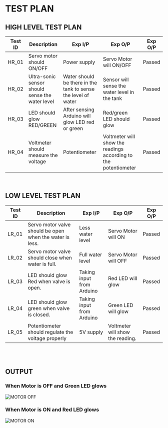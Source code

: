 # TEST PLAN

## HIGH LEVEL TEST PLAN

|Test ID | Description | Exp I/P | Exp O/P | Exp O/P |
|--------|-------------|---------|---------|---------|
|HR_01    |Servo motor should ON/OFF             |Power supply         |  Servo Motor will ON/OFF        | Passed        |
|HR_02    |  Ultra-sonic sensor should sense the water level           | Water should be there in the tank to sense the level of water        |Sensor will sense the water level in the tank         | Passed  |
|HR_03    |  LED should glow RED/GREEN           | After sensing  Arduino will glow LED red or green        |   Red/green LED should glow      |    Passed     |
|HR_04    |         Voltmeter should measure the voltage    |      Potentiometer    |    Voltmeter will show the readings according to the potentiometer     |    Passed     |
<br/>

## LOW LEVEL TEST PLAN

|Test ID | Description | Exp I/P | Exp O/P | Exp O/P |
|--------|-------------|---------|---------|---------|
|LR_01    |Servo motor valve should be open when the water is less.            |Less water level        |  Servo Motor will ON      | Passed        |
|LR_02    | Servo motor valve should close when water is full.       | Full water level       |Servo Motor will OFF     | Passed  |
|LR_03    |  LED should glow Red when valve is open.          | Taking input from Arduino       |   Red LED will glow    |    Passed     |
|LR_04    |         LED should glow green when valve is closed.|     Taking input from Arduino    |    Green LED will glow    |    Passed     |
|LR_05   |      Potentiometer should regulate the voltage properly|     5V supply  |    Voltmeter will show the reading.    |    Passed     |
<br/>
<br/>

## OUTPUT
### When Motor is OFF and Green LED glows
![MOTOR OFF](https://user-images.githubusercontent.com/98867361/157077845-f3fc0a54-3b08-41b7-8da8-060162cafd9e.png)
<br/>

### When Motor is ON and Red LED glows
![MOTOR ON ](https://user-images.githubusercontent.com/98867361/157077891-b82621b7-0b3d-4693-a38c-c494abe38a98.png)
